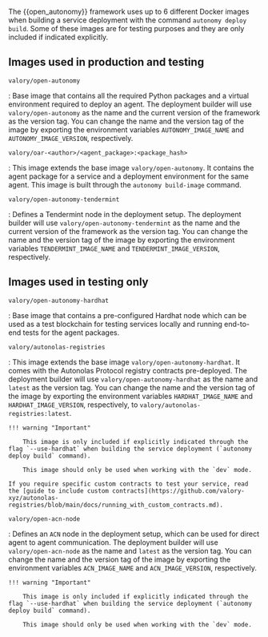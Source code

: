The {{open_autonomy}} framework uses up to 6 different Docker images when building a service deployment with the command `autonomy deploy build`. Some of these images are for testing purposes and they are only included if indicated explicitly.

## Images used in production and testing

`valory/open-autonomy`

: Base image that contains all the required Python packages and a virtual environment required to deploy an agent. The deployment builder will use `valory/open-autonomy` as the name and the current version of the framework as the version tag. You can change the name and the version tag of the image by exporting the environment variables `AUTONOMY_IMAGE_NAME` and `AUTONOMY_IMAGE_VERSION`, respectively.


`valory/oar-<author>/<agent_package>:<package_hash>`

: This image extends the base image `valory/open-autonomy`. It contains the agent package for a service and a deployment environment for the same agent. This image is built through the `autonomy build-image` command.

`valory/open-autonomy-tendermint`

: Defines a Tendermint node in the deployment setup. The deployment builder will use `valory/open-autonomy-tendermint` as the name and the current version of the framework as the version tag. You can change the name and the version tag of the image by exporting the environment variables `TENDERMINT_IMAGE_NAME` and `TENDERMINT_IMAGE_VERSION`, respectively.

## Images used in testing only

`valory/open-autonomy-hardhat`

: Base image that contains a pre-configured Hardhat node which can be used as a test blockchain for testing services locally and running end-to-end tests for the agent packages.

`valory/autonolas-registries`

: This image extends the base image `valory/open-autonomy-hardhat`.
It comes with the Autonolas Protocol registry contracts pre-deployed. The deployment builder will use `valory/open-autonomy-hardhat` as the name and `latest` as the version tag. You can change the name and the version tag of the image by exporting the environment variables  `HARDHAT_IMAGE_NAME` and `HARDHAT_IMAGE_VERSION`, respectively, to `valory/autonolas-registries:latest`.

    !!! warning "Important"

        This image is only included if explicitly indicated through the flag `--use-hardhat` when building the service deployment (`autonomy deploy build` command).

        This image should only be used when working with the `dev` mode.

    If you require specific custom contracts to test your service, read the [guide to include custom contracts](https://github.com/valory-xyz/autonolas-registries/blob/main/docs/running_with_custom_contracts.md).

`valory/open-acn-node`

: Defines an `ACN` node in the deployment setup, which can be used for direct agent to agent communication. The deployment builder will use `valory/open-acn-node` as the name and `latest` as the version tag. You can change the name and the version tag of the image by exporting the environment variables `ACN_IMAGE_NAME` and `ACN_IMAGE_VERSION`, respectively.

    !!! warning "Important"

        This image is only included if explicitly indicated through the flag `--use-hardhat` when building the service deployment (`autonomy deploy build` command).

        This image should only be used when working with the `dev` mode.
